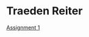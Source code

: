 <h1>Traeden Reiter</h1>

<p><a href="https://github.com/Biotoxi/Biotoxi.github.io/blob/ad5f8847c091108ba3ef7de5440f2fa9e523287f/Html%20Code/TraedenReiterOnlineNewsArticle.html" target="blank">Assignment 1</a></p>
